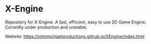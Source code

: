 # X-Engine
Repository for X-Engine. A fast, efficient, easy to use 2D Game Engine. Currently under production and unstable.

Website: https://johnmichaelproductions.github.io/XEngine/index.html
